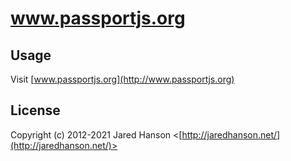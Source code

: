 # www.passportjs.org

## Usage

Visit [www.passportjs.org](http://www.passportjs.org)

## License
 
Copyright (c) 2012-2021 Jared Hanson <[http://jaredhanson.net/](http://jaredhanson.net/)>
